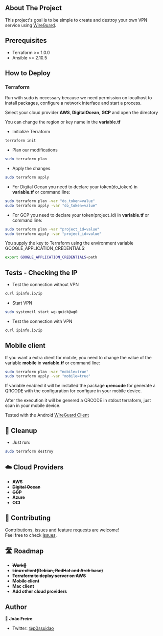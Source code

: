 ## About The Project

This project's goal is to be simple to create and destroy your own VPN service using [WireGuard](https://www.wireguard.com/).

## Prerequisites

- Terraform >= 1.0.0
- Ansible >= 2.10.5
  
## How to Deploy

### Terraform 

Run with sudo is necessary because we need permission on localhost to install packages, configure a network interface and start a process.

Select your cloud provider **AWS**, **DigitalOcean**, **GCP** and open the directory<br />

You can change the region or key name in the **variable.tf**
  
* Initialize Terraform 

```bash
terraform init
```

* Plan our modifications

```bash
sudo terraform plan
```

* Apply the changes

```bash
sudo terraform apply
```
* For Digital Ocean you need to declare your token(do_token) in **variable.tf** or command line:

```bash
sudo terraform plan -var "do_token=value"
sudo terraform apply -var "do_token=value"
```

* For GCP you need to declare your token(project_id) in **variable.tf** or command line:

```bash
sudo terraform plan -var "project_id=value"
sudo terraform apply -var "project_id=value"
```
You supply the key to Terraform using the environment variable GOOGLE_APPLICATION_CREDENTIALS:

```bash
export GOOGLE_APPLICATION_CREDENTIALS=path
```

## Tests - Checking the IP

* Test the connection without VPN 
```bash
curl ipinfo.io/ip
```

* Start VPN 
```bash
sudo systemctl start wg-quick@wg0
```

* Test the connection with VPN 
```bash
curl ipinfo.io/ip
```

## Mobile client 

If you want a extra client for mobile, you need to change the value of the variable **mobile** in **variable.tf** or command line:

```bash
sudo terraform plan -var "mobile=true"
sudo terraform apply -var "mobile=true"
```

If variable enabled it will be installed the package **qrencode** for generate a QRCODE with the configuration for configure in your mobile device.

After the execution it will be genered a QRCODE in stdout terraform, just scan in your mobile device.

Tested with the Android [WireGuard Client](https://play.google.com/store/apps/details?id=com.wireguard.android)

## 🧹 Cleanup

* Just run:

```bash
sudo terraform destroy
```

## ☁️ Cloud Providers
- ~~**AWS**~~
- ~~**Digital Ocean**~~
- ~~**GCP**~~
- **Azure**
- **OCI**
  
## 🤝 Contributing

Contributions, issues and feature requests are welcome!<br />Feel free to check [issues](https://github.com/P0ssuidao/terraguard/issues). 

## 🛣️ Roadmap

- ~~**Work🤣**~~
- ~~**Linux client(Debian, RedHat and Arch base)**~~
- ~~**Terraform to deploy server on AWS**~~
- ~~**Mobile client**~~
- **Mac client**
- **Add other cloud providers**

## Author

👤 **João Freire**

* Twitter: [@p0ssuidao](https://twitter.com/p0ssuidao)
